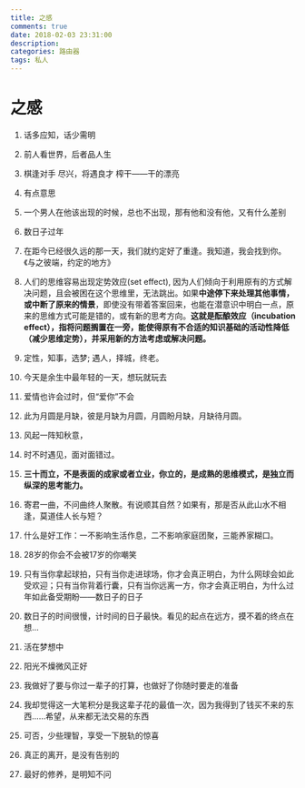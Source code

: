 ```yaml
---
title: 之感
comments: true
date: 2018-02-03 23:31:00
description:
categories: 路由器
tags: 私人
---
```

# 之感

1. 话多应知，话少需明
2. 前人看世界，后者品人生
3. 棋逢对手 尽兴，将遇良才 榨干——干的漂亮
4. 有点意思
5. 一个男人在他该出现的时候，总也不出现，那有他和没有他，又有什么差别
6. 数日子过年
7. 在距今已经很久远的那一天，我们就约定好了重逢。我知道，我会找到你。《与之彼端，约定的地方》

8. 人们的思维容易出现定势效应(set effect), 因为人们倾向于利用原有的方式解决问题，且会被困在这个思维里，无法跳出。如果**中途停下来处理其他事情，或中断了原来的情景**，即使没有带着答案回来，也能在潜意识中明白一点，原来的思维方式可能是错的，或有新的思考方向。**这就是酝酿效应（incubation effect），指将问题搁置在一旁，能使得原有不合适的知识基础的活动性降低（减少思维定势），并采用新的方法考虑或解决问题。**
9. 定性，知事，选梦; 遇人，择城，终老。
10. 今天是余生中最年轻的一天，想玩就玩去
11. 爱情也许会过时，但“爱你”不会
12. 此为月圆是月缺，彼是月缺为月圆，月圆盼月缺，月缺待月圆。
13. 风起一阵知秋意，
14. 时不时遇见，面对面错过。
15. **三十而立，不是表面的成家或者立业，你立的，是成熟的思维模式，是独立而纵深的思考能力。**
16. 寄君一曲，不问曲终人聚散。有说顺其自然？如果有，那是否从此山水不相逢，莫道佳人长与短？
17. 什么是好工作：一不影响生活作息，二不影响家庭团聚，三能养家糊口。
18. 28岁的你会不会被17岁的你嘲笑
19. 只有当你拿起球拍，只有当你走进球场，你才会真正明白，为什么网球会如此受欢迎；只有当你背着行囊，只有当你远离一方，你才会真正明白，为什么过年如此备受期盼——数日子的日子
20. 数日子的时间很慢，计时间的日子最快。看见的起点在远方，摸不着的终点在想…
21. 活在梦想中
22. 阳光不燥微风正好
23. 我做好了要与你过一辈子的打算，也做好了你随时要走的准备
24. 我却觉得这一大笔积分是我这辈子花的最值一次，因为我得到了钱买不来的东西……希望，从来都无法交易的东西
25. 可否，少些理智，享受一下脱轨的惊喜
26. 真正的离开，是没有告别的
27. 最好的修养，是明知不问
